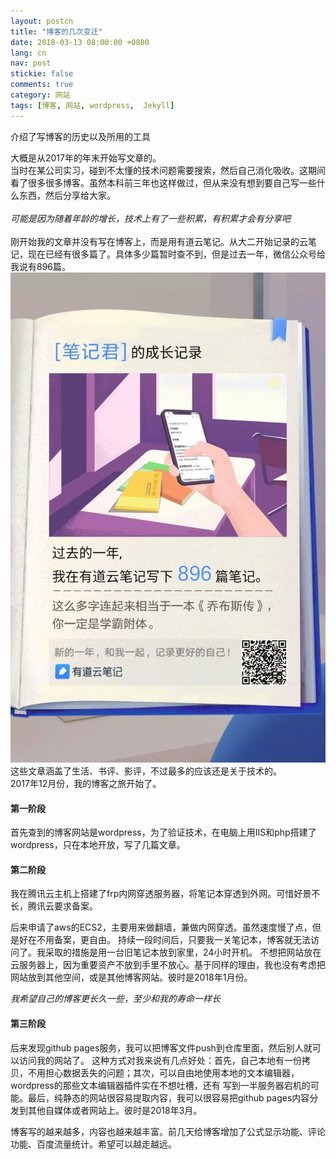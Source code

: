 ```yaml
---
layout: postcn
title: "博客的几次变迁"
date: 2018-03-13 08:00:00 +0800
lang: cn
nav: post
stickie: false
comments: true
category: 网站
tags: [博客, 网站, wordpress,  Jekyll]
---
```

介绍了写博客的历史以及所用的工具
<!-- more-->
大概是从2017年的年末开始写文章的。
<br>
当时在某公司实习，碰到不太懂的技术问题需要搜索，然后自己消化吸收。这期间看了很多很多博客。虽然本科前三年也这样做过，但从来没有想到要自己写一些什么东西，然后分享给大家。
<br><br>
*可能是因为随着年龄的增长，技术上有了一些积累，有积累才会有分享吧*
<br><br>
刚开始我的文章并没有写在博客上，而是用有道云笔记。从大二开始记录的云笔记，现在已经有很多篇了。具体多少篇暂时查不到，但是过去一年，微信公众号给我说有896篇。
![有道云笔记微信公众号统计](../images/2018/03/001.jpg)
这些文章涵盖了生活、书评、影评，不过最多的应该还是关于技术的。
<br>
2017年12月份，我的博客之旅开始了。

#### 第一阶段
首先查到的博客网站是wordpress，为了验证技术，在电脑上用IIS和php搭建了wordpress，只在本地开放，写了几篇文章。

#### 第二阶段
我在腾讯云主机上搭建了frp内网穿透服务器，将笔记本穿透到外网。可惜好景不长，腾讯云要求备案。

后来申请了aws的ECS2，主要用来做翻墙，兼做内网穿透。虽然速度慢了点，但是好在不用备案，更自由。
持续一段时间后，只要我一关笔记本，博客就无法访问了。我采取的措施是用一台旧笔记本放到家里，24小时开机。
不想把网站放在云服务器上，因为重要资产不放到手里不放心。基于同样的理由，我也没有考虑把网站放到其他空间，或是其他博客网站。彼时是2018年1月份。


*我希望自己的博客更长久一些，至少和我的寿命一样长*

#### 第三阶段
后来发现github pages服务，我可以把博客文件push到仓库里面，然后别人就可以访问我的网站了。
这种方式对我来说有几点好处：首先，自己本地有一份拷贝，不用担心数据丢失的问题；其次，可以自由地使用本地的文本编辑器，wordpress的那些文本编辑器插件实在不想吐槽，还有
写到一半服务器宕机的可能。最后，纯静态的网站很容易提取内容，我可以很容易把github pages内容分发到其他自媒体或者网站上。彼时是2018年3月。


博客写的越来越多，内容也越来越丰富。前几天给博客增加了公式显示功能、评论功能、百度流量统计。希望可以越走越远。


